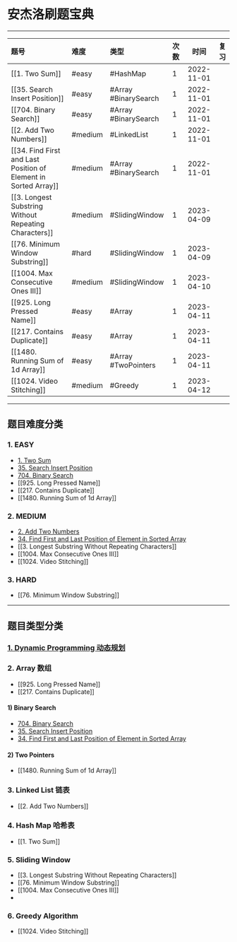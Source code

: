 # 安杰洛刷题宝典
---

| 题号                                                            | 难度    | 类型                 | 次数 |    时间    | 复习 |
|:--------------------------------------------------------------- |:------- |:-------------------- |:---- |:----------:| ---- |
| [[1. Two Sum]]                                                  | #easy   | #HashMap             | 1    | 2022-11-01 |      |
| [[35. Search Insert Position]]                                  | #easy   | #Array #BinarySearch | 1    | 2022-11-01 |      |
| [[704. Binary Search]]                                          | #easy   | #Array #BinarySearch | 1    | 2022-11-01 |      |
| [[2. Add Two Numbers]]                                          | #medium | #LinkedList          | 1    | 2022-11-01 |      |
| [[34. Find First and Last Position of Element in Sorted Array]] | #medium | #Array #BinarySearch | 1    | 2022-11-01 |      |
| [[3. Longest Substring Without Repeating Characters]]           | #medium | #SlidingWindow       | 1    | 2023-04-09 |      |
| [[76. Minimum Window Substring]]                                | #hard   | #SlidingWindow       | 1    | 2023-04-09 |      |
| [[1004. Max Consecutive Ones III]]                              | #medium | #SlidingWindow       | 1    | 2023-04-10 |      |
| [[925. Long Pressed Name]]                                      | #easy   | #Array               | 1    | 2023-04-11 |      |
| [[217. Contains Duplicate]]                                     | #easy   | #Array               | 1    | 2023-04-11 |      |
| [[1480. Running Sum of 1d Array]]                               | #easy   | #Array #TwoPointers  | 1    | 2023-04-11 |      |
| [[1024. Video Stitching]]                                       | #medium | #Greedy              | 1    | 2023-04-12 |      |

---

## 题目难度分类

### 1. EASY

- [1. Two Sum](1.%20Two%20Sum.md)
- [35. Search Insert Position](35.%20Search%20Insert%20Position.md)
- [704. Binary Search](704.%20Binary%20Search.md)
- [[925. Long Pressed Name]]
- [[217. Contains Duplicate]]
- [[1480. Running Sum of 1d Array]]
### 2. MEDIUM

- [2. Add Two Numbers](2.%20Add%20Two%20Numbers.md)
- [34. Find First and Last Position of Element in Sorted Array](34.%20Find%20First%20and%20Last%20Position%20of%20Element%20in%20Sorted%20Array.md)
- [[3. Longest Substring Without Repeating Characters]]
- [[1004. Max Consecutive Ones III]]
- [[1024. Video Stitching]]
### 3. HARD
- [[76. Minimum Window Substring]]
---

## 题目类型分类

### [1. Dynamic Programming 动态规划](./TYPE/dp.md)

### 2. Array 数组
- [[925. Long Pressed Name]]
- [[217. Contains Duplicate]]
#### 1) Binary Search
- [704. Binary Search](704.%20Binary%20Search.md)
- [35. Search Insert Position](35.%20Search%20Insert%20Position.md)
- [34. Find First and Last Position of Element in Sorted Array](34.%20Find%20First%20and%20Last%20Position%20of%20Element%20in%20Sorted%20Array.md)
#### 2) Two Pointers
- [[1480. Running Sum of 1d Array]]

### 3. Linked List 链表
- [[2. Add Two Numbers]]

### 4. Hash Map 哈希表
- [[1. Two Sum]]

### 5. Sliding Window
- [[3. Longest Substring Without Repeating Characters]]
- [[76. Minimum Window Substring]]
- [[1004. Max Consecutive Ones III]]
- 
### 6. Greedy Algorithm
- [[1024. Video Stitching]]